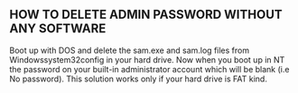 ## HOW TO DELETE ADMIN PASSWORD WITHOUT ANY SOFTWARE

Boot up with DOS and delete the sam.exe and sam.log files from Windowssystem32config in your hard drive. Now when you boot up in NT the password on your built-in administrator account which will be blank (i.e No password). This solution works only if your hard drive is FAT kind.